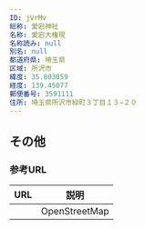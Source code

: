 ```yaml
---
ID: jVrMv
総称: 愛宕神社
名称: 愛宕大権現
名称読み: null
別名: null
都道府県: 埼玉県
区域: 所沢市
緯度: 35.803059
経度: 139.45077
郵便番号: 3591111
住所: 埼玉県所沢市緑町３丁目１３−２０
---
```


## その他

### 参考URL

| URL | 説明          |
| --- | ------------- |
|     | OpenStreetMap |
